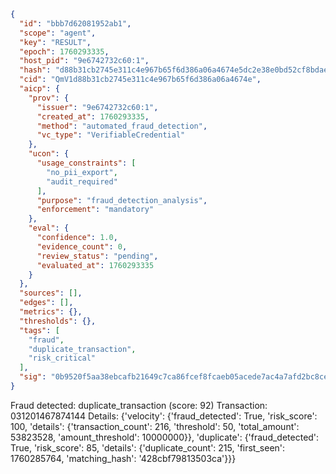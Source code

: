 ```json
{
  "id": "bbb7d62081952ab1",
  "scope": "agent",
  "key": "RESULT",
  "epoch": 1760293335,
  "host_pid": "9e6742732c60:1",
  "hash": "d88b31cb2745e311c4e967b65f6d386a06a4674e5dc2e38e0bd52cf8bdae0acf",
  "cid": "QmV1d88b31cb2745e311c4e967b65f6d386a06a4674e",
  "aicp": {
    "prov": {
      "issuer": "9e6742732c60:1",
      "created_at": 1760293335,
      "method": "automated_fraud_detection",
      "vc_type": "VerifiableCredential"
    },
    "ucon": {
      "usage_constraints": [
        "no_pii_export",
        "audit_required"
      ],
      "purpose": "fraud_detection_analysis",
      "enforcement": "mandatory"
    },
    "eval": {
      "confidence": 1.0,
      "evidence_count": 0,
      "review_status": "pending",
      "evaluated_at": 1760293335
    }
  },
  "sources": [],
  "edges": [],
  "metrics": {},
  "thresholds": {},
  "tags": [
    "fraud",
    "duplicate_transaction",
    "risk_critical"
  ],
  "sig": "0b9520f5aa38ebcafb21649c7ca86fcef8fcaeb05acede7ac4a7afd2bc8ceb75"
}
```

Fraud detected: duplicate_transaction (score: 92)
Transaction: 031201467874144
Details: {'velocity': {'fraud_detected': True, 'risk_score': 100, 'details': {'transaction_count': 216, 'threshold': 50, 'total_amount': 53823528, 'amount_threshold': 10000000}}, 'duplicate': {'fraud_detected': True, 'risk_score': 85, 'details': {'duplicate_count': 215, 'first_seen': 1760285764, 'matching_hash': '428cbf79813503ca'}}}